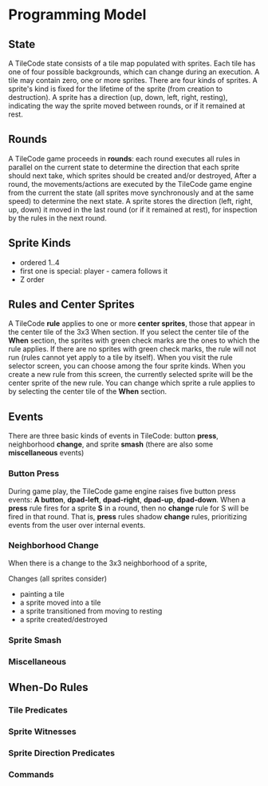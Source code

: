 # Programming Model

## State

A TileCode state consists of a tile map populated with sprites. Each tile has one of four possible backgrounds, which can change during
an execution. A tile may contain zero, one or more sprites. There are four kinds of sprites. A sprite's kind is fixed for the 
lifetime of the sprite (from creation to destruction). A sprite has a direction (up, down, left, right, resting), indicating the way
the sprite moved between rounds, or if it remained at rest.

## Rounds

A TileCode game proceeds in **rounds**: each round executes all rules in parallel on the current state to determine 
the direction that each sprite should next take, which sprites should be 
created and/or destroyed,  After a round, the movements/actions are executed by the TileCode game engine from the current the state 
(all sprites move synchronously and at the same speed) to determine the next state. A sprite stores the direction 
(left, right, up, down) it moved in the last round (or if it remained at rest), for inspection by the rules in the next round.

## Sprite Kinds
- ordered 1..4
- first one is special: player - camera follows it
- Z order

## Rules and Center Sprites

A TileCode **rule** applies to one or more **center sprites**, those that appear in the center tile of the 3x3 When section.
If you select the center tile of the **When** section, the sprites with green check marks are the ones to which
the rule applies. If there are no sprites with green check marks, the rule will not run (rules cannot yet apply to a tile
by itself). When you visit the rule selector screen, you can choose among the four sprite kinds. When you create a new rule 
from this screen, the currently selected sprite will be the center sprite of the new rule.  You can change which sprite a 
rule applies to by selecting the center tile of the **When** section.

## Events

There are three basic kinds of events in TileCode: button **press**, neighborhood **change**, and sprite **smash**
(there are also some **miscellaneous** events)

### Button Press

During game play, the TileCode game engine raises five button press events: **A button**, **dpad-left**, **dpad-right**, 
**dpad-up**, **dpad-down**.  When a **press** rule fires for a sprite **S** in a round, then no **change** rule
for S will be fired in that round. That is, **press** rules shadow **change** rules, prioritizing events from the user
over internal events. 

### Neighborhood Change

When there is a change to the 3x3 neighborhood of a sprite, 

Changes (all sprites consider)
- painting a tile
- a sprite moved into a tile
- a sprite transitioned from moving to resting
- a sprite created/destroyed


### Sprite Smash
### Miscellaneous

## When-Do Rules

### Tile Predicates

### Sprite Witnesses

### Sprite Direction Predicates

### Commands



